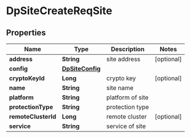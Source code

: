 # DpSiteCreateReqSite

## Properties
Name | Type | Description | Notes
------------ | ------------- | ------------- | -------------
**address** | **String** | site address |  [optional]
**config** | [**DpSiteConfig**](DpSiteConfig.md) |  | 
**cryptoKeyId** | **Long** | crypto key |  [optional]
**name** | **String** | site name | 
**platform** | **String** | platform of site | 
**protectionType** | **String** | protection type | 
**remoteClusterId** | **Long** | remote cluster |  [optional]
**service** | **String** | service of site | 
